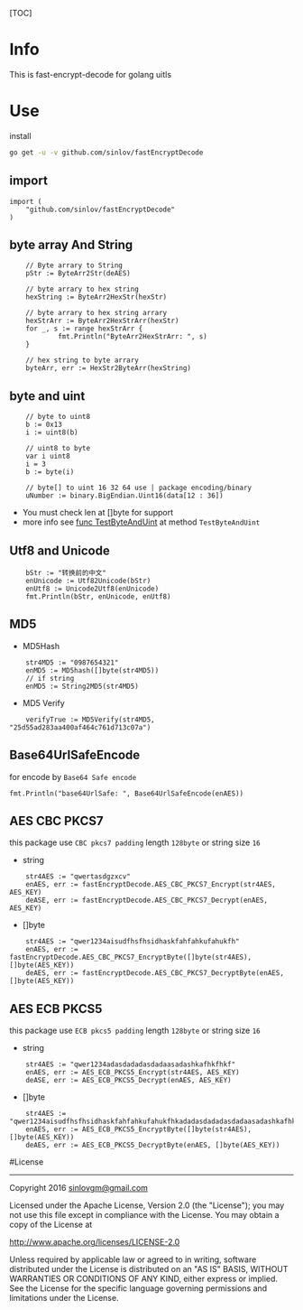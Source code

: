 [TOC]

# Info

This is fast-encrypt-decode for golang uitls

# Use

install

```sh
go get -u -v github.com/sinlov/fastEncryptDecode
```

## import

```golang
import (
    "github.com/sinlov/fastEncryptDecode"
)
```


## byte array And String

```golang
    // Byte arrary to String
    pStr := ByteArr2Str(deAES)
    
    // byte arrary to hex string
    hexString := ByteArr2HexStr(hexStr)
    
    // byte arrary to hex string arrary
    hexStrArr := ByteArr2HexStrArr(hexStr)
    for _, s := range hexStrArr {
    		fmt.Println("ByteArr2HexStrArr: ", s)
    }
    
    // hex string to byte arrary
    byteArr, err := HexStr2ByteArr(hexString)
```

## byte and uint

```golang
    // byte to uint8
    b := 0x13
    i := uint8(b)
    
    // uint8 to byte
    var i uint8
    i = 3
    b := byte(i)
    
    // byte[] to uint 16 32 64 use | package encoding/binary
    uNumber := binary.BigEndian.Uint16(data[12 : 36])
```

- You must check len at []byte for support
- more info see [func TestByteAndUint](https://github.com/sinlov/fastEncryptDecode/blob/master/fastEnDeCode.go#L50) at method `TestByteAndUint`

## Utf8 and Unicode

```golang
    bStr := "转换前的中文"
	enUnicode := Utf82Unicode(bStr)
	enUtf8 := Unicode2Utf8(enUnicode)
	fmt.Println(bStr, enUnicode, enUtf8)
```


## MD5


- MD5Hash

```golang
    str4MD5 := "0987654321"
	enMD5 := MD5hash([]byte(str4MD5))
	// if string
	enMD5 := String2MD5(str4MD5)
```


- MD5 Verify

```golang
    verifyTrue := MD5Verify(str4MD5, "25d55ad283aa400af464c761d713c07a")
```

## Base64UrlSafeEncode

for encode by `Base64 Safe encode`

```golang
fmt.Println("base64UrlSafe: ", Base64UrlSafeEncode(enAES))
```

## AES CBC PKCS7

this package use `CBC pkcs7 padding` length `128byte` or string size `16`

- string

```golang
    str4AES := "qwertasdgzxcv"
    enAES, err := fastEncryptDecode.AES_CBC_PKCS7_Encrypt(str4AES, AES_KEY)
    deASE, err := fastEncryptDecode.AES_CBC_PKCS7_Decrypt(enAES, AES_KEY)
```


- []byte

```golang
    str4AES := "qwer1234aisudfhsfhsidhaskfahfahkufahukfh"
    enAES, err := fastEncryptDecode.AES_CBC_PKCS7_EncryptByte([]byte(str4AES), []byte(AES_KEY))
    deAES, err := fastEncryptDecode.AES_CBC_PKCS7_DecryptByte(enAES, []byte(AES_KEY))
```


## AES ECB PKCS5

this package use `ECB pkcs5 padding` length `128byte` or string size `16`

- string

```golang
    str4AES := "qwer1234adasdadadasdadaasadashkafhkfhkf"
	enAES, err := AES_ECB_PKCS5_Encrypt(str4AES, AES_KEY)
	deASE, err := AES_ECB_PKCS5_Decrypt(enAES, AES_KEY)
```

- []byte

```golang
    str4AES := "qwer1234aisudfhsfhsidhaskfahfahkufahukfhkadadasdadadasdadaasadashkafhkfhkf"
	enAES, err := AES_ECB_PKCS5_EncryptByte([]byte(str4AES), []byte(AES_KEY))
	deAES, err := AES_ECB_PKCS5_DecryptByte(enAES, []byte(AES_KEY))
```

#License

---

Copyright 2016 sinlovgm@gmail.com

Licensed under the Apache License, Version 2.0 (the "License");
you may not use this file except in compliance with the License.
You may obtain a copy of the License at

   http://www.apache.org/licenses/LICENSE-2.0

Unless required by applicable law or agreed to in writing, software
distributed under the License is distributed on an "AS IS" BASIS,
WITHOUT WARRANTIES OR CONDITIONS OF ANY KIND, either express or implied.
See the License for the specific language governing permissions and
limitations under the License.